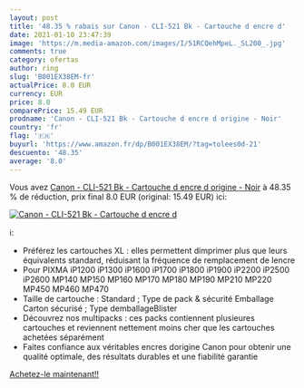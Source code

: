 ```yaml
---
layout: post
title: '48.35 % rabais sur Canon - CLI-521 Bk - Cartouche d encre d'
date: 2021-01-10 23:47:39
image: 'https://m.media-amazon.com/images/I/51RCQehMpeL._SL200_.jpg'
comments: true
category: ofertas
author: ring
slug: 'B001EX38EM-fr'
actualPrice: 8.0 EUR
currency: EUR
price: 8.0
comparePrice: 15.49 EUR
prodname: 'Canon - CLI-521 Bk - Cartouche d encre d origine - Noir'
country: 'fr'
flag: '🇫🇷'
buyurl: 'https://www.amazon.fr/dp/B001EX38EM/?tag=tolees0d-21'
descuento: '48.35'
average: '8.0'
---
```


Vous avez [Canon - CLI-521 Bk - Cartouche d encre d origine - Noir](https://www.amazon.fr/dp/B001EX38EM/?tag=tolees0d-21)  à  48.35 % de réduction, prix final  8.0 EUR (original: 15.49 EUR) ici:

[![Canon - CLI-521 Bk - Cartouche d encre d](https://m.media-amazon.com/images/I/51RCQehMpeL._SL200_.jpg)](https://www.amazon.fr/dp/B001EX38EM/?tag=tolees0d-21)

ℹ️:

- Préférez les cartouches XL : elles permettent dimprimer plus que leurs équivalents standard, réduisant la fréquence de remplacement de lencre
- Pour PIXMA iP1200 iP1300 iP1600 iP1700 iP1800 iP1900 iP2200 iP2500 iP2600 MP140 MP150 MP160 MP170 MP180 MP190 MP210 MP220 MP450 MP460 MP470
- Taille de cartouche : Standard ; Type de pack & sécurité Emballage Carton sécurisé ; Type demballageBlister
- Découvrez nos multipacks : ces packs contiennent plusieures cartouches et reviennent nettement moins cher que les cartouches achetées séparément
- Faites confiance aux véritables encres dorigine Canon pour obtenir une qualité optimale, des résultats durables et une fiabilité garantie

[Achetez-le maintenant!!](https://www.amazon.fr/dp/B001EX38EM/?tag=tolees0d-21)
